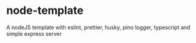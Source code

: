 # node-template
A nodeJS template with eslint, prettier, husky, pino logger, typescript and simple express server
